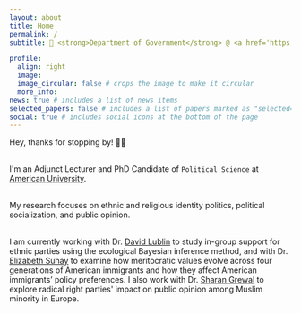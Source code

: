 ```yaml
---
layout: about
title: Home
permalink: /
subtitle: 🏫 <strong>Department of Government</strong> @ <a href='https://www.american.edu/'>American University</a>

profile:
  align: right
  image:
  image_circular: false # crops the image to make it circular
  more_info:
news: true # includes a list of news items
selected_papers: false # includes a list of papers marked as "selected={true}"
social: true # includes social icons at the bottom of the page
---
```


Hey, thanks for stopping by! 👋🏼<br><br>

I'm an Adjunct Lecturer and PhD Candidate of `Political Science` at [American University](https://www.american.edu/).<br><br>

My research focuses on ethnic and religious identity politics, political socialization, and public opinion. <br><br>

I am currently working with Dr. [David Lublin](https://www.american.edu/spa/faculty/dlublin.cfm) to study in-group support for ethnic parties using the ecological Bayesian inference method, and with Dr. [Elizabeth Suhay](https://www.american.edu/spa/faculty/suhay.cfm) to examine how meritocratic values evolve across four generations of American immigrants and how they affect American immigrants’ policy preferences. I also work with Dr. [Sharan Grewal](https://www.american.edu/spa/faculty/sgrewal.cfm) to explore radical right parties' impact on public opinion among Muslim minority in Europe. 
